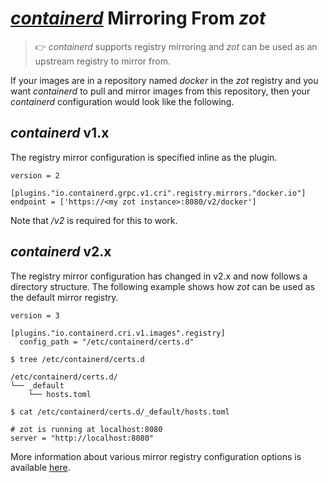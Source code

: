 # [_containerd_](https://containerd.io/) Mirroring From _zot_

> :point_right: _containerd_ supports registry mirroring and _zot_ can be used as an upstream registry to mirror from.

If your images are in a repository named _docker_ in the _zot_ registry and you
want _containerd_ to pull and mirror images from this repository, then your
_containerd_ configuration would look like the following.

## _containerd_ v1.x

The registry mirror configuration is specified inline as the plugin.

```
version = 2

[plugins."io.containerd.grpc.v1.cri".registry.mirrors."docker.io"]
endpoint = ['https://<my zot instance>:8080/v2/docker']
```

Note that _/v2_ is required for this to work.

## _containerd_ v2.x

The registry mirror configuration has changed in v2.x and now follows a
directory structure. The following example shows how _zot_ can be used as the default mirror registry.

```
version = 3

[plugins."io.containerd.cri.v1.images".registry]
  config_path = "/etc/containerd/certs.d"
```

```
$ tree /etc/containerd/certs.d
```

```
/etc/containerd/certs.d/
└── _default
    └── hosts.toml
```

```
$ cat /etc/containerd/certs.d/_default/hosts.toml
```

```
# zot is running at localhost:8080
server = "http://localhost:8080"

```

More information about various mirror registry configuration options is available [here](https://github.com/containerd/containerd/blob/main/docs/hosts.md#registry-configuration---examples).
